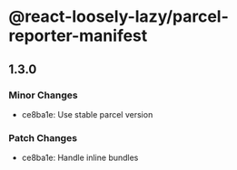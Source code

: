 # @react-loosely-lazy/parcel-reporter-manifest

## 1.3.0

### Minor Changes

- ce8ba1e: Use stable parcel version

### Patch Changes

- ce8ba1e: Handle inline bundles
